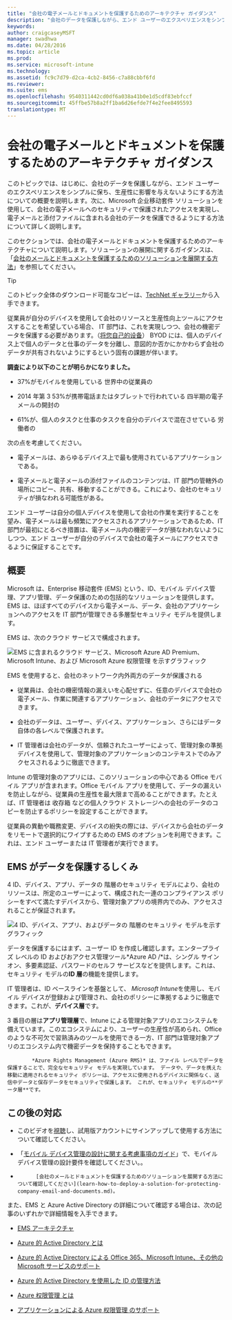 ```yaml
---
title: "会社の電子メールとドキュメントを保護するためのアーキテクチャ ガイダンス"
description: "会社のデータを保護しながら、エンド ユーザーのエクスペリエンスをシンプルに保ち、生産性に影響を与えないようにします。"
keywords: 
author: craigcaseyMSFT
manager: swadhwa
ms.date: 04/28/2016
ms.topic: article
ms.prod: 
ms.service: microsoft-intune
ms.technology: 
ms.assetid: fc9c7d79-d2ca-4cb2-8456-c7a88cbbf6fd
ms.reviewer: 
ms.suite: ems
ms.openlocfilehash: 9540311442cd0df6a038a41b0e1d5cdf83ebfccf
ms.sourcegitcommit: 45ffbe57b8a2ff1ba6d26efde7f4e2fee8495593
translationtype: MT
---
```

# <a name="-"></a>会社の電子メールとドキュメントを保護するためのアーキテクチャ ガイダンス
このトピックでは、はじめに、会社のデータを保護しながら、エンド ユーザーのエクスペリエンスをシンプルに保ち、生産性に影響を与えないようにする方法についての概要を説明します。次に、Microsoft 企业移动套件 ソリューションを使用して、会社の電子メールへのセキュリティで保護されたアクセスを実現し、電子メールと添付ファイルに含まれる会社のデータを保護できるようにする方法について詳しく説明します。

このセクションでは、会社の電子メールとドキュメントを保護するためのアーキテクチャについて説明します。ソリューションの展開に関するガイダンスは、「[会社のメールとドキュメントを保護するためのソリューションを展開する方法](learn-how-to-deploy-a-solution-for-protecting-company-email-and-documents.md)」を参照してください。

> [!TIP]
> このトピック全体のダウンロード可能なコピーは、[TechNet ギャラリー](https://gallery.technet.microsoft.com/Managing-Access-and-Help-b7a05d0d/file/140056/1/Managing%20Access%20and%20Help%20Protect%20Corporate%20Email%20Data%20on%20Mobile%20Devices.pdf)から入手できます。

従業員が自分のデバイスを使用して会社のリソースと生産性向上ツールにアクセスすることを希望している場合、 IT 部門は、これを実現しつつ、会社の機密データを保護する必要があります。（[将您自己的设备](byod-design-considerations-guide.md)） BYOD には、個人のデバイス上で個人のデータと仕事のデータを分離し、意図的か否かにかかわらず会社のデータが共有されないようにするという固有の課題が伴います。

**調査により以下のことが明らかになりました。**

-   37%がモバイルを使用している 世界中の従業員の

-   2014 年第 3 53%が携帯電話またはタブレットで行われている 四半期の電子メールの開封の

-   61%が、個人のタスクと仕事のタスクを自分のデバイスで混在させている 労働者の

次の点を考慮してください。

-   電子メールは、あらゆるデバイス上で最も使用されているアプリケーションである。

-   電子メールと電子メールの添付ファイルのコンテンツは、IT 部門の管轄外の場所にコピー、共有、移動することができる。これにより、会社のセキュリティが損なわれる可能性がある。

エンド ユーザーは自分の個人デバイスを使用して会社の作業を実行することを望み、電子メールは最も頻繁にアクセスされるアプリケーションであるため、IT 部門が最初にとるべき措置は、電子メール内の機密データが損なわれないようにしつつ、エンド ユーザーが自分のデバイスで会社の電子メールにアクセスできるように保証することです。

## <a name=""></a>概要
Microsoft は、Enterprise 移动套件 (EMS) という、ID、モバイル デバイス管理、アプリ管理、データ保護のための包括的なソリューションを提供します。EMS は、ほぼすべてのデバイスから電子メール、データ、会社のアプリケーションへのアクセスを IT 部門が管理できる多層型セキュリティ モデルを提供します。

EMS は、次のクラウド サービスで構成されます。

![EMS に含まれるクラウド サービス、Microsoft Azure AD Premium、Microsoft Intune、および Microsoft Azure 权限管理 を示すグラフィック](./media/ProtectEmail/Enterprise-Mobility-Suite.png)

EMS を使用すると、会社のネットワーク内外両方のデータが保護される

-   従業員は、会社の機密情報の漏えいを心配せずに、任意のデバイスで会社の電子メール、作業に関連するアプリケーション、会社のデータにアクセスできます。

-   会社のデータは、ユーザー、デバイス、アプリケーション、さらにはデータ自体の各レベルで保護されます。

-   IT 管理者は会社のデータが、信頼されたユーザーによって、管理対象の準拠デバイスを使用して、管理対象のアプリケーションのコンテキストでのみアクセスされるように徹底できます。

Intune の管理対象のアプリには、このソリューションの中心である Office モバイル アプリが含まれます。Office モバイル アプリを使用して、データの漏えいを防止しながら、従業員の生産性を最大限まで高めることができます。たとえば、IT 管理者は 收存箱 などの個人クラウド ストレージへの会社のデータのコピーを防止するポリシーを設定することができます。

従業員の異動や職務変更、デバイスの紛失の際には、デバイスから会社のデータをリモートで選択的にワイプするための EMS のオプションを利用できます。これは、エンド ユーザーまたは IT 管理者が実行できます。

## <a name="ems-"></a>EMS がデータを保護するしくみ
4 ID、デバイス、アプリ、データの 階層のセキュリティ モデルにより、会社のリソースは、所定のユーザーによって、構成された一連のコンプライアンス ポリシーをすべて満たすデバイスから、管理対象アプリの境界内でのみ、アクセスされることが保証されます。

![4 ID、デバイス、アプリ、およびデータの 階層のセキュリティ モデルを示すグラフィック](./media/ProtectEmail/Protecting_your_data.png)

データを保護するにはまず、ユーザー ID を作成し確認します。エンタープライズ レベルの ID およびおアクセス管理ツール*Azure AD /*は、シングル サインオン、多要素認証、パスワードのセルフ サービスなどを提供します。これは、セキュリティ モデルの**ID 層**の機能を提供します。

IT 管理者は、ID ベースラインを基盤として、 *Microsoft Intune*を使用し、モバイル デバイスが登録および管理され、会社のポリシーに準拠するように徹底できます。これが、**デバイス層**です。

3 番目の層は**アプリ管理層**で、Intune による管理対象アプリのエコシステムを備えています。このエコシステムにより、ユーザーの生産性が高められ、Office のような不可欠で習熟済みのツールを使用できる一方、IT 部門は管理対象アプリのエコシステム内で機密データを保持することもできます。


            *Azure Rights Management (Azure RMS)* は、ファイル レベルでデータを保護することで、完全なセキュリティ モデルを実現しています。 データや、データを携えた移動に適用されるセキュリティ ポリシーは、アクセスに使用されるデバイスに関係なく、送信中データと保存データをセキュリティで保護します。 これが、セキュリティ モデルの**データ層**です。

## <a name=""></a>この後の対応
- このビデオを[視聴](https://www.youtube.com/watch?v=ltcZvm4VOFU)し、試用版アカウントにサインアップして使用する方法について確認してください。

- 「[モバイル デバイス管理の設計に関する考慮事項のガイド](mdm-design-considerations-guide.md)」で、モバイル デバイス管理の設計要件を確認してください。。

- 
            [会社のメールとドキュメントを保護するためのソリューションを展開する方法について確認してください](learn-how-to-deploy-a-solution-for-protecting-company-email-and-documents.md)。

また、EMS と Azure Active Directory の詳細について確認する場合は、次の記事のいずれかで詳細情報を入手できます。
- [EMS アーキテクチャ](https://azure.microsoft.com/documentation/infographics/enterprise-mobility/)

- [Azure 的 Active Directory とは](/active-directory/active-directory-whatis)

- [Azure 的 Active Directory による Office 365、Microsoft Intune、その他の Microsoft サービスのサポート](/active-directory/active-directory-administer#what-is-an-azure-ad-tenant)

- [Azure 的 Active Directory を使用した ID の管理方法](/active-directory/active-directory-administer)

- [Azure 权限管理 とは](/rights-management/understand-explore/what-is-azure-rms)

- [アプリケーションによる Azure 权限管理 のサポート](/rights-management/understand-explore/applications-support)
